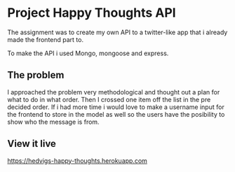 # Project Happy Thoughts API

The assignment was to create my own API to a twitter-like app that i already made the frontend part to.

To make the API i used Mongo, mongoose and express.

## The problem

I approached the problem very methodological and thought out a plan for what to do in what order. Then I crossed one item off the list in the pre decided order. If i had more time i would love to make a username input for the frontend to store in the model as well so the users have the posibility to show who the message is from.

## View it live

https://hedvigs-happy-thoughts.herokuapp.com
